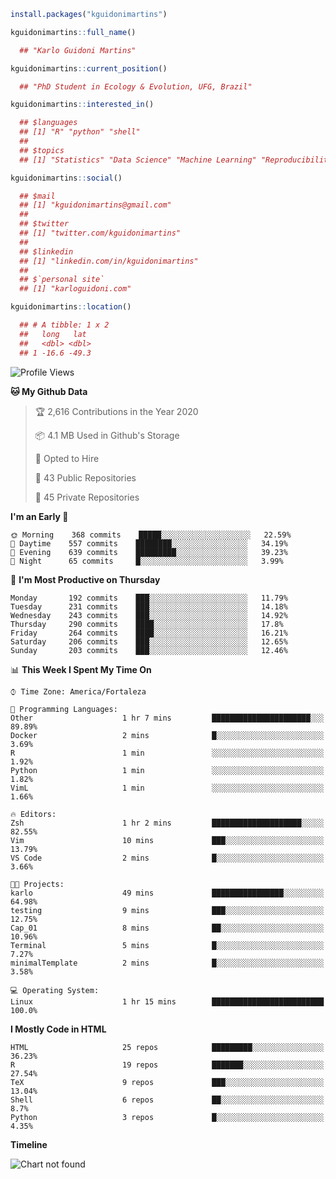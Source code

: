 ```r
install.packages("kguidonimartins")

kguidonimartins::full_name()

  ## "Karlo Guidoni Martins"

kguidonimartins::current_position()

  ## "PhD Student in Ecology & Evolution, UFG, Brazil"

kguidonimartins::interested_in()

  ## $languages
  ## [1] "R" "python" "shell" 
  ##
  ## $topics
  ## [1] "Statistics" "Data Science" "Machine Learning" "Reproducibility"

kguidonimartins::social()

  ## $mail
  ## [1] "kguidonimartins@gmail.com"
  ## 
  ## $twitter
  ## [1] "twitter.com/kguidonimartins"
  ## 
  ## $linkedin
  ## [1] "linkedin.com/in/kguidonimartins"
  ## 
  ## $`personal site`
  ## [1] "karloguidoni.com"

kguidonimartins::location()

  ## # A tibble: 1 x 2
  ##   long   lat
  ##   <dbl> <dbl>
  ## 1 -16.6 -49.3
```

<!--START_SECTION:waka-->
![Profile Views](http://img.shields.io/badge/Profile%20Views-0-blue)

**🐱 My Github Data** 

> 🏆 2,616 Contributions in the Year 2020
 > 
> 📦 4.1 MB Used in Github's Storage 
 > 
> 💼 Opted to Hire
 > 
> 📜 43 Public Repositories
 > 
> 🔑 45 Private Repositories 

**I'm an Early 🐤** 

```text
🌞 Morning    368 commits    █████░░░░░░░░░░░░░░░░░░░░   22.59% 
🌆 Daytime    557 commits    ████████░░░░░░░░░░░░░░░░░   34.19% 
🌃 Evening    639 commits    █████████░░░░░░░░░░░░░░░░   39.23% 
🌙 Night      65 commits     █░░░░░░░░░░░░░░░░░░░░░░░░   3.99%

```
📅 **I'm Most Productive on Thursday** 

```text
Monday       192 commits    ███░░░░░░░░░░░░░░░░░░░░░░   11.79% 
Tuesday      231 commits    ███░░░░░░░░░░░░░░░░░░░░░░   14.18% 
Wednesday    243 commits    ███░░░░░░░░░░░░░░░░░░░░░░   14.92% 
Thursday     290 commits    ████░░░░░░░░░░░░░░░░░░░░░   17.8% 
Friday       264 commits    ████░░░░░░░░░░░░░░░░░░░░░   16.21% 
Saturday     206 commits    ███░░░░░░░░░░░░░░░░░░░░░░   12.65% 
Sunday       203 commits    ███░░░░░░░░░░░░░░░░░░░░░░   12.46%

```


📊 **This Week I Spent My Time On** 

```text
⌚︎ Time Zone: America/Fortaleza

💬 Programming Languages: 
Other                    1 hr 7 mins         ██████████████████████░░░   89.89% 
Docker                   2 mins              █░░░░░░░░░░░░░░░░░░░░░░░░   3.69% 
R                        1 min               ░░░░░░░░░░░░░░░░░░░░░░░░░   1.92% 
Python                   1 min               ░░░░░░░░░░░░░░░░░░░░░░░░░   1.82% 
VimL                     1 min               ░░░░░░░░░░░░░░░░░░░░░░░░░   1.66%

🔥 Editors: 
Zsh                      1 hr 2 mins         ████████████████████░░░░░   82.55% 
Vim                      10 mins             ███░░░░░░░░░░░░░░░░░░░░░░   13.79% 
VS Code                  2 mins              █░░░░░░░░░░░░░░░░░░░░░░░░   3.66%

🐱‍💻 Projects: 
karlo                    49 mins             ████████████████░░░░░░░░░   64.98% 
testing                  9 mins              ███░░░░░░░░░░░░░░░░░░░░░░   12.75% 
Cap_01                   8 mins              ██░░░░░░░░░░░░░░░░░░░░░░░   10.96% 
Terminal                 5 mins              █░░░░░░░░░░░░░░░░░░░░░░░░   7.27% 
minimalTemplate          2 mins              █░░░░░░░░░░░░░░░░░░░░░░░░   3.58%

💻 Operating System: 
Linux                    1 hr 15 mins        █████████████████████████   100.0%

```

**I Mostly Code in HTML** 

```text
HTML                     25 repos            █████████░░░░░░░░░░░░░░░░   36.23% 
R                        19 repos            ███████░░░░░░░░░░░░░░░░░░   27.54% 
TeX                      9 repos             ███░░░░░░░░░░░░░░░░░░░░░░   13.04% 
Shell                    6 repos             ██░░░░░░░░░░░░░░░░░░░░░░░   8.7% 
Python                   3 repos             █░░░░░░░░░░░░░░░░░░░░░░░░   4.35%

```


**Timeline**

![Chart not found](https://github.com/kguidonimartins/kguidonimartins/blob/master/charts/bar_graph.png) 


<!--END_SECTION:waka-->
